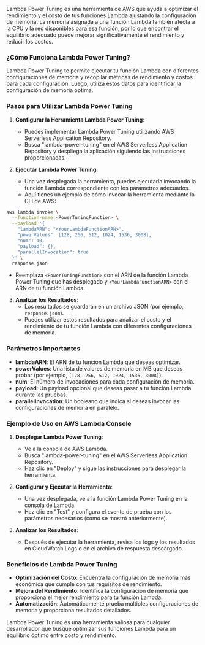 Lambda Power Tuning es una herramienta de AWS que ayuda a optimizar el rendimiento y el costo de tus funciones Lambda ajustando la configuración de memoria. La memoria asignada a una función Lambda también afecta a la CPU y la red disponibles para esa función, por lo que encontrar el equilibrio adecuado puede mejorar significativamente el rendimiento y reducir los costos.

### ¿Cómo Funciona Lambda Power Tuning?

Lambda Power Tuning te permite ejecutar tu función Lambda con diferentes configuraciones de memoria y recopilar métricas de rendimiento y costos para cada configuración. Luego, utiliza estos datos para identificar la configuración de memoria óptima.

### Pasos para Utilizar Lambda Power Tuning

1. **Configurar la Herramienta Lambda Power Tuning**:
   - Puedes implementar Lambda Power Tuning utilizando AWS Serverless Application Repository.
   - Busca "lambda-power-tuning" en el AWS Serverless Application Repository y despliega la aplicación siguiendo las instrucciones proporcionadas.

2. **Ejecutar Lambda Power Tuning**:
   - Una vez desplegada la herramienta, puedes ejecutarla invocando la función Lambda correspondiente con los parámetros adecuados.
   - Aquí tienes un ejemplo de cómo invocar la herramienta mediante la CLI de AWS:

```sh
aws lambda invoke \
  --function-name <PowerTuningFunction> \
  --payload '{
    "lambdaARN": "<YourLambdaFunctionARN>",
    "powerValues": [128, 256, 512, 1024, 1536, 3008],
    "num": 10,
    "payload": {},
    "parallelInvocation": true
  }' \
  response.json
```

  - Reemplaza `<PowerTuningFunction>` con el ARN de la función Lambda Power Tuning que has desplegado y `<YourLambdaFunctionARN>` con el ARN de tu función Lambda.

3. **Analizar los Resultados**:
   - Los resultados se guardarán en un archivo JSON (por ejemplo, `response.json`).
   - Puedes utilizar estos resultados para analizar el costo y el rendimiento de tu función Lambda con diferentes configuraciones de memoria.

### Parámetros Importantes

- **lambdaARN**: El ARN de tu función Lambda que deseas optimizar.
- **powerValues**: Una lista de valores de memoria en MB que deseas probar (por ejemplo, `[128, 256, 512, 1024, 1536, 3008]`).
- **num**: El número de invocaciones para cada configuración de memoria.
- **payload**: Un payload opcional que deseas pasar a tu función Lambda durante las pruebas.
- **parallelInvocation**: Un booleano que indica si deseas invocar las configuraciones de memoria en paralelo.

### Ejemplo de Uso en AWS Lambda Console

1. **Desplegar Lambda Power Tuning**:
   - Ve a la consola de AWS Lambda.
   - Busca "lambda-power-tuning" en el AWS Serverless Application Repository.
   - Haz clic en "Deploy" y sigue las instrucciones para desplegar la herramienta.

2. **Configurar y Ejecutar la Herramienta**:
   - Una vez desplegada, ve a la función Lambda Power Tuning en la consola de Lambda.
   - Haz clic en "Test" y configura el evento de prueba con los parámetros necesarios (como se mostró anteriormente).

3. **Analizar los Resultados**:
   - Después de ejecutar la herramienta, revisa los logs y los resultados en CloudWatch Logs o en el archivo de respuesta descargado.

### Beneficios de Lambda Power Tuning

- **Optimización del Costo**: Encuentra la configuración de memoria más económica que cumple con tus requisitos de rendimiento.
- **Mejora del Rendimiento**: Identifica la configuración de memoria que proporciona el mejor rendimiento para tu función Lambda.
- **Automatización**: Automáticamente prueba múltiples configuraciones de memoria y proporciona resultados detallados.

Lambda Power Tuning es una herramienta valiosa para cualquier desarrollador que busque optimizar sus funciones Lambda para un equilibrio óptimo entre costo y rendimiento.